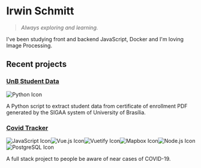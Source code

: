 # Irwin Schmitt

> _Always exploring and learning._

I've been studying front and backend JavaScript, Docker and I'm loving Image Processing.

## Recent projects

### [UnB Student Data](https://github.com/irwinschmitt/unb-student-data)

<img src="https://img.shields.io/badge/Python-3776AB?style=for-the-badge&logo=python&logoColor=white" alt="Python Icon">

A Python script to extract student data from certificate of enrollment PDF generated by the SIGAA system of University of Brasília.

### [Covid Tracker](https://github.com/irwinschmitt/covid-tracker)

<img src="https://img.shields.io/badge/JavaScript-F7DF1E?&style=for-the-badge&logo=javascript&logoColor=black" alt="JavaScript Icon"><img src="https://img.shields.io/badge/Vue.js-34495e?style=for-the-badge&logo=vue.js" alt="Vue.js Icon"><img src="https://img.shields.io/badge/Vuetify-1867C0?style=for-the-badge&logo=vuetify" alt="Vuetify Icon"><img src="https://img.shields.io/badge/Mapbox-3a67e8?style=for-the-badge&logo=mapbox&logoColor=white" alt="Mapbox Icon"><img src="https://img.shields.io/badge/Node.js-339933?style=for-the-badge&logo=node.js&logoColor=white" alt="Node.js Icon"><img src="https://img.shields.io/badge/PostgreSQL-336791?style=for-the-badge&logo=postgresql" alt="PostgreSQL Icon">

A full stack project to people be aware of near cases of COVID-19.
